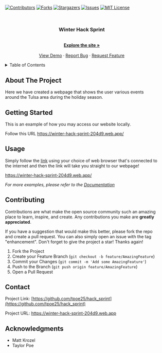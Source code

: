 
<a name="readme-top"></a>



[![Contributors][contributors-shield]][contributors-url]
[![Forks][forks-shield]][forks-url]
[![Stargazers][stars-shield]][stars-url]
[![Issues][issues-shield]][issues-url]
[![MIT License][license-shield]][license-url]





<br />
<div align="center">
  <a href="https://github.com/tpoe25/hack_sprint">
  </a>

<h3 align="center">Winter Hack Sprint</h3>

  <p align="center">
    <br />
    <a href="https://winter-hack-sprint-204d9.web.app"><strong>Explore the site »</strong></a>
    <br />
    <br />
    <a href="https://winter-hack-sprint-204d9.web.app">View Demo</a>
    ·
    <a href="https://github.com/tpoe25/hack_sprint/issues">Report Bug</a>
    ·
    <a href="https://github.com/tpoe25/hack_sprint/issues">Request Feature</a>
  </p>
</div>



<!-- TABLE OF CONTENTS -->
<details>
  <summary>Table of Contents</summary>
  <ol>
    <li>
      <a href="#about-the-project">About The Project</a>
      <ul>
        <li><a href="#built-with">Built With</a></li>
      </ul>
    </li>
    <li>
      <a href="#getting-started">Getting Started</a>
      <ul>
        <li><a href="#prerequisites">Prerequisites</a></li>
        <li><a href="#installation">Installation</a></li>
      </ul>
    </li>
    <li><a href="#usage">Usage</a></li>
    <li><a href="#roadmap">Roadmap</a></li>
    <li><a href="#contributing">Contributing</a></li>
    <li><a href="#license">License</a></li>
    <li><a href="#contact">Contact</a></li>
    <li><a href="#acknowledgments">Acknowledgments</a></li>
  </ol>
</details>



<!-- ABOUT THE PROJECT -->
## About The Project

Here we have created a webpage that shows the user various events around the Tulsa area during the holiday season.






## Getting Started

This is an example of how you may access our website locally. 

Follow this URL https://winter-hack-sprint-204d9.web.app/

## Usage

Simply follow the <a href='https://winter-hack-sprint-204d9.web.app'>link</a> using your choice of web browser that's connected to the internet and then the link will take you straight to our webpage!

https://winter-hack-sprint-204d9.web.app/


_For more examples, please refer to the [Documentation](https://winter-hack-sprint-204d9.web.app)_





<!-- CONTRIBUTING -->
## Contributing

Contributions are what make the open source community such an amazing place to learn, inspire, and create. Any contributions you make are **greatly appreciated**.

If you have a suggestion that would make this better, please fork the repo and create a pull request. You can also simply open an issue with the tag "enhancement".
Don't forget to give the project a star! Thanks again!

1. Fork the Project
2. Create your Feature Branch (`git checkout -b feature/AmazingFeature`)
3. Commit your Changes (`git commit -m 'Add some AmazingFeature'`)
4. Push to the Branch (`git push origin feature/AmazingFeature`)
5. Open a Pull Request







<!-- CONTACT -->
## Contact


Project Link: [https://github.com/tpoe25/hack_sprint](https://github.com/tpoe25/hack_sprint)

Project URL: https://winter-hack-sprint-204d9.web.app





<!-- ACKNOWLEDGMENTS -->
## Acknowledgments

* []()Matt Krozel
* []()Taylor Poe





<!-- MARKDOWN LINKS & IMAGES -->
<!-- https://www.markdownguide.org/basic-syntax/#reference-style-links -->
[contributors-shield]: https://img.shields.io/github/contributors/tpoe25/hack_sprint.svg?style=for-the-badge
[contributors-url]: https://github.com/tpoe25/hack_sprint/graphs/contributors
[forks-shield]: https://img.shields.io/github/forks/tpoe25/hack_sprint.svg?style=for-the-badge
[forks-url]: https://github.com/tpoe25/hack_sprint/network/members
[stars-shield]: https://img.shields.io/github/stars/tpoe25/hack_sprint.svg?style=for-the-badge
[stars-url]: https://github.com/tpoe25/hack_sprint/stargazers
[issues-shield]: https://img.shields.io/github/issues/tpoe25/hack_sprint.svg?style=for-the-badge
[issues-url]: https://github.com/tpoe25/hack_sprint/issues
[license-shield]: https://img.shields.io/github/license/tpoe25/hack_sprint.svg?style=for-the-badge
[license-url]: https://github.com/tpoe25/hack_sprint/blob/master/LICENSE.txt
[product-screenshot]: images/screenshot.png
[Next.js]: https://img.shields.io/badge/next.js-000000?style=for-the-badge&logo=nextdotjs&logoColor=white
[Next-url]: https://nextjs.org/
[React.js]: https://img.shields.io/badge/React-20232A?style=for-the-badge&logo=react&logoColor=61DAFB
[React-url]: https://reactjs.org/
[JQuery.com]: https://img.shields.io/badge/jQuery-0769AD?style=for-the-badge&logo=jquery&logoColor=white
[JQuery-url]: https://jquery.com 